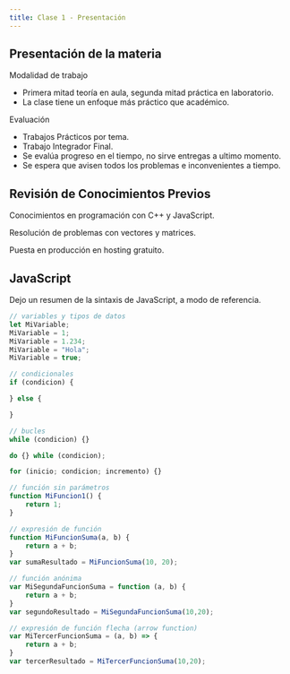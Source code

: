 ```yaml
---
title: Clase 1 - Presentación
---
```


## Presentación de la materia

Modalidad de trabajo

- Primera mitad teoría en aula, segunda mitad práctica en laboratorio.
- La clase tiene un enfoque más práctico que académico.

Evaluación

- Trabajos Prácticos por tema.
- Trabajo Integrador Final.
- Se evalúa progreso en el tiempo, no sirve entregas a ultimo momento.
- Se espera que avisen todos los problemas e inconvenientes a tiempo.

## Revisión de Conocimientos Previos

Conocimientos en programación con C++ y JavaScript.

Resolución de problemas con vectores y matrices.

Puesta en producción en hosting gratuito.

## JavaScript

Dejo un resumen de la sintaxis de JavaScript, a modo de referencia.

```js
// variables y tipos de datos
let MiVariable;
MiVariable = 1;
MiVariable = 1.234;
MiVariable = "Hola";
MiVariable = true;

// condicionales
if (condicion) {

} else {

}

// bucles
while (condicion) {}

do {} while (condicion);

for (inicio; condicion; incremento) {}

// función sin parámetros
function MiFuncion1() {
    return 1;
}

// expresión de función
function MiFuncionSuma(a, b) {
    return a + b;
}
var sumaResultado = MiFuncionSuma(10, 20);

// función anónima
var MiSegundaFuncionSuma = function (a, b) {
    return a + b;
}
var segundoResultado = MiSegundaFuncionSuma(10,20);

// expresión de función flecha (arrow function)
var MiTercerFuncionSuma = (a, b) => {
    return a + b;
}
var tercerResultado = MiTercerFuncionSuma(10,20);
```
